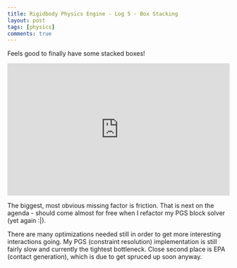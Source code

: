 ```yaml
---
title: Rigidbody Physics Engine - Log 5 - Box Stacking
layout: post
tags: [physics]
comments: true
---
```


Feels good to finally have some stacked boxes!

<iframe width="100%" height="300" src="https://www.youtube.com/embed/TNd6TusoSto" frameborder="0" allowfullscreen></iframe>

The biggest, most obvious missing factor is friction. That is next on the agenda - should come almost for free when I refactor my PGS block solver (yet again :|).

There are many optimizations needed still in order to get more interesting interactions going. My PGS (constraint resolution) implementation is still fairly slow and currently the tightest bottleneck. Close second place is EPA (contact generation), which is due to get spruced up soon anyway.
